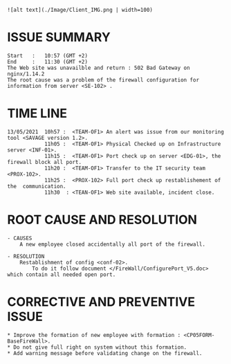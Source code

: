 `![alt text](./Image/Client_IMG.png | width=100)`
# ISSUE SUMMARY
    Start   :   10:57 (GMT +2) 
    End     :   11:30 (GMT +2)
    The Web site was unavailble and return : 502 Bad Gateway on nginx/1.14.2
    The root cause was a problem of the firewall configuration for information from server <SE-102> .

# TIME LINE
    13/05/2021  10h57 :  <TEAM-OF1> An alert was issue from our monitoring tool <SAVAGE version 1.2>.  
                11h05 :  <TEAM-OF1> Physical Checked up on Infrastructure server <INF-01>.  
                11h15 :  <TEAM-OF1> Port check up on server <EDG-01>, the firewall block all port.  
                11h20 :  <TEAM-OF1> Transfer to the IT security team <PROX-102>.  
                11h25 :  <PROX-102> Full port check up restablishement of the  communication.  
                11h30  : <TEAN-OF1> Web site available, incident close.  
# ROOT CAUSE AND RESOLUTION
    - CAUSES
        A new employee closed accidentally all port of the firewall.
    
    - RESOLUTION
        Restablishment of config <conf-02>.  
            To do it follow document </FireWall/ConfigurePort_V5.doc> which contain all needed open port.  
# CORRECTIVE AND PREVENTIVE ISSUE
    * Improve the formation of new employee with formation : <CP05FORM-BaseFireWall>.
    * Do not give full right on system without this formation.
    * Add warning message before validating change on the firewall.

